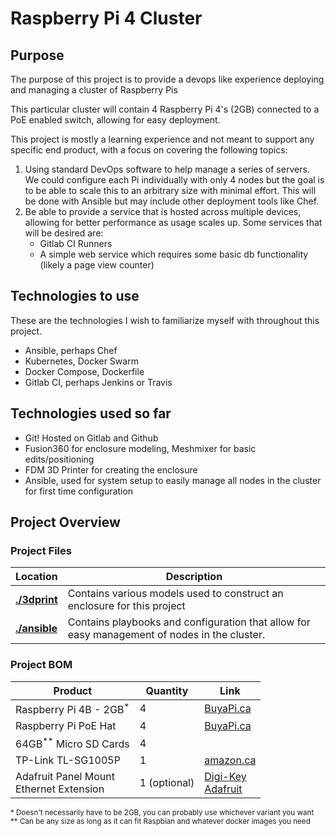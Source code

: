 # Raspberry Pi 4 Cluster

## Purpose

The purpose of this project is to provide a devops like experience deploying
and managing a cluster of Raspberry Pis

This particular cluster will contain 4 Raspberry Pi 4's (2GB) connected to a
PoE enabled switch, allowing for easy deployment.

This project is mostly a learning experience and not meant to support any
specific end product, with a focus on covering the following topics:

1. Using standard DevOps software to help manage a series of servers. We could
   configure each Pi individually with only 4 nodes but the goal is to be able
   to scale this to an arbitrary size with minimal effort.  This will be done
   with Ansible but may include other deployment tools like Chef.
1. Be able to provide a service that is hosted across multiple devices,
   allowing for better performance as usage scales up.  Some services that will
   be desired are:
   - Gitlab CI Runners
   - A simple web service which requires some basic db functionality (likely a
     page view counter)

## Technologies to use

These are the technologies I wish to familiarize myself with throughout this
project.

- Ansible, perhaps Chef
- Kubernetes, Docker Swarm
- Docker Compose, Dockerfile
- Gitlab CI, perhaps Jenkins or Travis

## Technologies used so far

- Git! Hosted on Gitlab and Github
- Fusion360 for enclosure modeling, Meshmixer for basic edits/positioning
- FDM 3D Printer for creating the enclosure
- Ansible, used for system setup to easily manage all nodes in the cluster for
  first time configuration

## Project Overview

### Project Files
| Location | Description |
|-|-|
| [**./3dprint**](./3dprint) | Contains various models used to construct an enclosure for this project |
| [**./ansible**](./ansible) | Contains playbooks and configuration that allow for easy management of nodes in the cluster. |

### Project BOM
| Product | Quantity | Link |
|-|-|-|
| Raspberry Pi 4B - 2GB<sup>*</sup> | 4 | [BuyaPi.ca](https://www.buyapi.ca/product/raspberry-pi-4-model-b-2gb/) |
| Raspberry Pi PoE Hat | 4 | [BuyaPi.ca](https://www.buyapi.ca/product/raspberry-pi-poe-hat/) |
| 64GB<sup>**</sup> Micro SD Cards | 4 | |
| TP-Link TL-SG1005P | 1 | [amazon.ca](https://www.amazon.ca/dp/B076HZFY3F/) |
| Adafruit Panel Mount <br> Ethernet Extension | 1 (optional) | [Digi-Key](https://www.digikey.ca/product-detail/en/909/1528-1572-ND/5844686) <br> [Adafruit](https://www.adafruit.com/product/909)

<sup>* Doesn't necessarily have to be 2GB, you can probably use whichever
variant you want</sup><br>
<sup>** Can be any size as long as it can fit Raspbian and whatever docker images you need</sup>